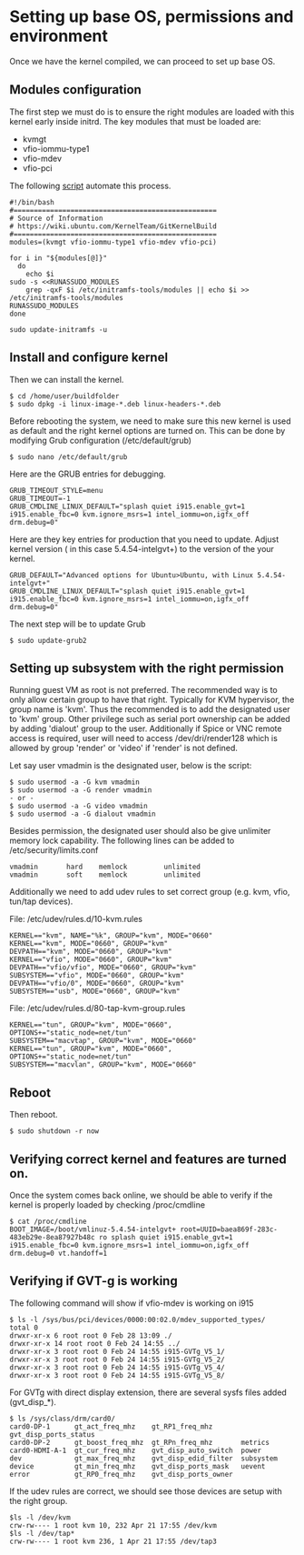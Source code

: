 # Setting up base OS, permissions and environment

Once we have the kernel compiled, we can proceed to set up base OS.

## Modules configuration

The first step we must do is to ensure the right modules are loaded with this kernel early inside initrd. The key modules that must be loaded are:
* kvmgt
* vfio-iommu-type1
* vfio-mdev
* vfio-pci

The following [script](../setup/setup-modules.sh) automate this process.

```
#!/bin/bash
#==================================================
# Source of Information
# https://wiki.ubuntu.com/KernelTeam/GitKernelBuild
#==================================================
modules=(kvmgt vfio-iommu-type1 vfio-mdev vfio-pci)

for i in "${modules[@]}"
  do
    echo $i
sudo -s <<RUNASSUDO_MODULES
    grep -qxF $i /etc/initramfs-tools/modules || echo $i >> /etc/initramfs-tools/modules
RUNASSUDO_MODULES
done

sudo update-initramfs -u
```
## Install and configure kernel

Then we can install the kernel.
```
$ cd /home/user/buildfolder
$ sudo dpkg -i linux-image-*.deb linux-headers-*.deb
```
Before rebooting the system, we need to make sure this new kernel is used as default and the right kernel options are turned on. This can be done by modifying Grub configuration (/etc/default/grub)

```
$ sudo nano /etc/default/grub
```

Here are the GRUB entries for debugging.

```
GRUB_TIMEOUT_STYLE=menu
GRUB_TIMEOUT=-1
GRUB_CMDLINE_LINUX_DEFAULT="splash quiet i915.enable_gvt=1 i915.enable_fbc=0 kvm.ignore_msrs=1 intel_iommu=on,igfx_off drm.debug=0"
```

Here are they key entries for production that you need to update. Adjust kernel version ( in this case 5.4.54-intelgvt+) to the version of the your kernel.

```
GRUB_DEFAULT="Advanced options for Ubuntu>Ubuntu, with Linux 5.4.54-intelgvt+"
GRUB_CMDLINE_LINUX_DEFAULT="splash quiet i915.enable_gvt=1 i915.enable_fbc=0 kvm.ignore_msrs=1 intel_iommu=on,igfx_off drm.debug=0"
```

The next step will be to update Grub
```
$ sudo update-grub2
```
## Setting up subsystem with the right permission

Running guest VM as root is not preferred. The recommended way is to only allow certain group to have that right. Typically for KVM hypervisor, the group name is 'kvm'. Thus the recommended is to add the designated user to 'kvm' group. Other privilege such as serial port ownership can be added by adding 'dialout' group to the user. Additionally if Spice or VNC remote access is required, user will need to access /dev/dri/render128 which is allowed by group 'render' or 'video' if 'render' is not defined.

Let say user vmadmin is the designated user, below is the script:

```
$ sudo usermod -a -G kvm vmadmin
$ sudo usermod -a -G render vmadmin
- or -
$ sudo usermod -a -G video vmadmin
$ sudo usermod -a -G dialout vmadmin
```
Besides permission, the designated user should also be give unlimiter memory lock capability. The following lines can be added to /etc/security/limits.conf
```
vmadmin       hard    memlock         unlimited
vmadmin       soft    memlock         unlimited
```

Additionally we need to add udev rules to set correct group (e.g. kvm, vfio, tun/tap devices).

File: /etc/udev/rules.d/10-kvm.rules
```
KERNEL=="kvm", NAME="%k", GROUP="kvm", MODE="0660"
KERNEL=="kvm", MODE="0660", GROUP="kvm"
DEVPATH=="kvm", MODE="0660", GROUP="kvm"
KERNEL=="vfio", MODE="0660", GROUP="kvm"
DEVPATH=="vfio/vfio", MODE="0660", GROUP="kvm"
SUBSYSTEM=="vfio", MODE="0660", GROUP="kvm"
DEVPATH=="vfio/0", MODE="0660", GROUP="kvm"
SUBSYSTEM=="usb", MODE="0660", GROUP="kvm"
```
File: /etc/udev/rules.d/80-tap-kvm-group.rules
```
KERNEL=="tun", GROUP="kvm", MODE="0660", OPTIONS+="static_node=net/tun"
SUBSYSTEM=="macvtap", GROUP="kvm", MODE="0660"
KERNEL=="tun", GROUP="kvm", MODE="0660", OPTIONS+="static_node=net/tun"
SUBSYSTEM=="macvlan", GROUP="kvm", MODE="0660"
```
## Reboot
Then reboot.
```
$ sudo shutdown -r now
```
## Verifying correct kernel and features are turned on.

Once the system comes back online, we should be able to verify if the kernel is properly loaded by checking /proc/cmdline
```
$ cat /proc/cmdline
BOOT_IMAGE=/boot/vmlinuz-5.4.54-intelgvt+ root=UUID=baea869f-283c-483eb29e-8ea87927b48c ro splash quiet i915.enable_gvt=1 i915.enable_fbc=0 kvm.ignore_msrs=1 intel_iommu=on,igfx_off drm.debug=0 vt.handoff=1
```

## Verifying if GVT-g is working

The following command will show if vfio-mdev is working on i915
```
$ ls -l /sys/bus/pci/devices/0000:00:02.0/mdev_supported_types/
total 0
drwxr-xr-x 6 root root 0 Feb 28 13:09 ./
drwxr-xr-x 14 root root 0 Feb 24 14:55 ../
drwxr-xr-x 3 root root 0 Feb 24 14:55 i915-GVTg_V5_1/
drwxr-xr-x 3 root root 0 Feb 24 14:55 i915-GVTg_V5_2/
drwxr-xr-x 3 root root 0 Feb 24 14:55 i915-GVTg_V5_4/
drwxr-xr-x 3 root root 0 Feb 24 14:55 i915-GVTg_V5_8/
```
For GVTg with direct display extension, there are several sysfs files added (gvt_disp_*).
```
$ ls /sys/class/drm/card0/
card0-DP-1      gt_act_freq_mhz    gt_RP1_freq_mhz       gvt_disp_ports_status
card0-DP-2      gt_boost_freq_mhz  gt_RPn_freq_mhz       metrics
card0-HDMI-A-1  gt_cur_freq_mhz    gvt_disp_auto_switch  power
dev             gt_max_freq_mhz    gvt_disp_edid_filter  subsystem
device          gt_min_freq_mhz    gvt_disp_ports_mask   uevent
error           gt_RP0_freq_mhz    gvt_disp_ports_owner
```
If the udev rules are correct, we should see those devices are setup with the right group.
```
$ls -l /dev/kvm
crw-rw---- 1 root kvm 10, 232 Apr 21 17:55 /dev/kvm
$ls -l /dev/tap*
crw-rw---- 1 root kvm 236, 1 Apr 21 17:55 /dev/tap3
```
